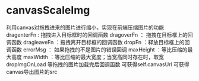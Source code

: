 

# canvasScaleImg

利用canvas对拖拽进来的图片进行缩小，实现在前端压缩图片的功能
    dragenterFn  : 拖拽进入目标框时的回调函数
		dragoverFn ： 拖拽在目标框上的回调函数
	  dragleaveFn ：拖拽离开目标框的回调函数
		dropFn ：释放目标框上的回调函数
		errorMsg ： 如果拖拽的不是图片的错误回调
		maxHeight ：等比压缩的最大高度
		maxWidth ：等比压缩的最大宽度；当宽高同时存在时，取宽
	  dropImgOnLoad 等拖拽的图片加载完后回调函数 可获得self.canvasUrl 可获得canvas导出图片的src
